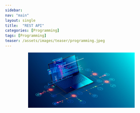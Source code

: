 ```yaml
---
sidebar:
nav: "main"
layout: single
title:  "REST API"
categories: [Programming]
tags: [Programming]
teaser: /assets/images/teaser/programming.jpeg
---
```


<p align="center"><img src="/assets/images/teaser/programming.jpeg" width="70%" height="auto"></p>

